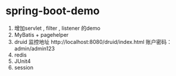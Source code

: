 # spring-boot-demo
1. 增加servlet , filter , listener 的demo
2. MyBatis + pagehelper
3. druid 监控地址 http://localhost:8080/druid/index.html 账户密码： admin/admin123
4. redis 
5. JUnit4
6. session